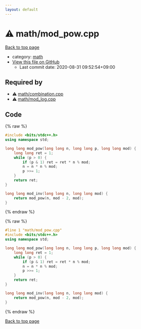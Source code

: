 ```yaml
---
layout: default
---
```


<!-- mathjax config similar to math.stackexchange -->
<script type="text/javascript" async
  src="https://cdnjs.cloudflare.com/ajax/libs/mathjax/2.7.5/MathJax.js?config=TeX-MML-AM_CHTML">
</script>
<script type="text/x-mathjax-config">
  MathJax.Hub.Config({
    TeX: { equationNumbers: { autoNumber: "AMS" }},
    tex2jax: {
      inlineMath: [ ['$','$'] ],
      processEscapes: true
    },
    "HTML-CSS": { matchFontHeight: false },
    displayAlign: "left",
    displayIndent: "2em"
  });
</script>

<script type="text/javascript" src="https://cdnjs.cloudflare.com/ajax/libs/jquery/3.4.1/jquery.min.js"></script>
<script src="https://cdn.jsdelivr.net/npm/jquery-balloon-js@1.1.2/jquery.balloon.min.js" integrity="sha256-ZEYs9VrgAeNuPvs15E39OsyOJaIkXEEt10fzxJ20+2I=" crossorigin="anonymous"></script>
<script type="text/javascript" src="../../assets/js/copy-button.js"></script>
<link rel="stylesheet" href="../../assets/css/copy-button.css" />


# :warning: math/mod_pow.cpp

<a href="../../index.html">Back to top page</a>

* category: <a href="../../index.html#7e676e9e663beb40fd133f5ee24487c2">math</a>
* <a href="{{ site.github.repository_url }}/blob/master/math/mod_pow.cpp">View this file on GitHub</a>
    - Last commit date: 2020-08-31 09:52:54+09:00




## Required by

* :warning: <a href="combination.cpp.html">math/combination.cpp</a>
* :warning: <a href="mod_log.cpp.html">math/mod_log.cpp</a>


## Code

<a id="unbundled"></a>
{% raw %}
```cpp
#include <bits/stdc++.h>
using namespace std;

long long mod_pow(long long n, long long p, long long mod) {
    long long ret = 1;
    while (p > 0) {
        if (p & 1) ret = ret * n % mod;
        n = n * n % mod;
        p >>= 1;
    }
    return ret;
}

long long mod_inv(long long n, long long mod) {
    return mod_pow(n, mod - 2, mod);
}
```
{% endraw %}

<a id="bundled"></a>
{% raw %}
```cpp
#line 1 "math/mod_pow.cpp"
#include <bits/stdc++.h>
using namespace std;

long long mod_pow(long long n, long long p, long long mod) {
    long long ret = 1;
    while (p > 0) {
        if (p & 1) ret = ret * n % mod;
        n = n * n % mod;
        p >>= 1;
    }
    return ret;
}

long long mod_inv(long long n, long long mod) {
    return mod_pow(n, mod - 2, mod);
}

```
{% endraw %}

<a href="../../index.html">Back to top page</a>

